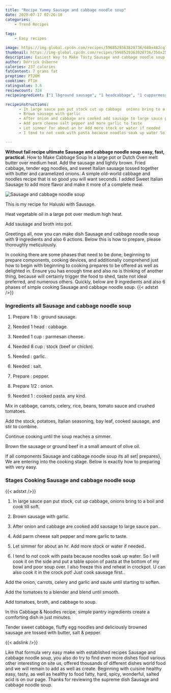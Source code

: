 ```yaml
---
title: "Recipe Yummy Sausage and cabbage noodle soup"
date: 2020-07-17 02:26:10
categories:
    - Trend Recipes
    
tags:
    - Easy recipes

image: https://img-global.cpcdn.com/recipes/5968529363828736/680x482cq70/sausage-and-cabbage-noodle-soup-recipe-main-photo.jpg
thumbnail: https://img-global.cpcdn.com/recipes/5968529363828736/350x250cq70/sausage-and-cabbage-noodle-soup-recipe-main-photo.jpg
description: Easiest Way to Make Tasty Sausage and cabbage noodle soup with 9 ingredients and 6 stages of easy cooking.
author: Derrick Osborne
calories: 237 calories
fatContent: 7 grams fat
preptime: PT20M
cooktime: PT1H
ratingvalue: 3.6
reviewcount: 324
recipeingredient: ["1 lbground sausage", "1 headcabbage", "1 cupparmesan cheese", "8 cupstock beef or chickn", "garlic", "salt", "pepper", "1/2onion", "1cooked pasta any kind"]

recipeinstructions: 
      - In large sauce pan put stock cut up cabbage  onions bring to a boil and cook till soft 
      - Brown sausage with garlic 
      - After onion and cabbage are cooked add sausage to large sauce pan 
      - Add parm cheese salt pepper and more garlic to taste 
      - Let simmer for about an hr Add more stock or water if needed 
      - I tend to not cook with pasta because noodles soak up water So I will cook it on the side and put a table spoon of pasta at the bottom of my bowl and poor soup over I also freeze this and reheat in crockpot U can also cook it in the crock pot Just cook sausage first

---
```




**Without fail recipe ultimate Sausage and cabbage noodle soup easy, fast, practical**. How to Make Cabbage Soup In a large pot or Dutch Oven melt butter over medium heat. Add the sausage and lightly brown. Fried cabbage, tender egg noodles, and sweet Italian sausage tossed together with butter and caramelized onions. A simple old-world cabbage and noodles recipe that is so good you will want seconds. I added Sweet Italian Sausage to add more flavor and make it more of a complete meal.


![Sausage and cabbage noodle soup](https://img-global.cpcdn.com/recipes/5968529363828736/680x482cq70/sausage-and-cabbage-noodle-soup-recipe-main-photo.jpg "Sausage and cabbage noodle soup")



This is my recipe for Haluski with Sausage.

Heat vegetable oil in a large pot over medium high heat.

Add sausage and broth into pot.


Greetings all, now you can make dish Sausage and cabbage noodle soup with 9 ingredients and also 6 actions. Below this is how to prepare, please thoroughly meticulously.

In cooking there are some phases that need to be done, beginning to prepare components, cooking devices, and additionally comprehend just how to begin with beginning to cooking prepares to be offered as well as delighted in. Ensure you has enough time and also no is thinking of another thing, because will certainly trigger the food to shed, taste not ideal preferred, and numerous others. Quickly, below are 9 ingredients and also 6 phases of simple cooking Sausage and cabbage noodle soup.
{{< adstxt />}}

### Ingredients all Sausage and cabbage noodle soup


1. Prepare 1 lb : ground sausage.

1. Needed 1 head : cabbage.

1. Needed 1 cup : parmesan cheese.

1. Needed 8 cup : stock (beef or chickn).

1. Needed  : garlic.

1. Needed  : salt.

1. Prepare  : pepper.

1. Prepare 1/2 : onion.

1. Needed 1 : cooked pasta. any kind.


Mix in cabbage, carrots, celery, rice, beans, tomato sauce and crushed tomatoes.

Add the stock, potatoes, Italian seasoning, bay leaf, cooked sausage, and stir to combine.

Continue cooking until the soup reaches a simmer.

Brown the sausage or ground beef in a small amount of olive oil.


If all components Sausage and cabbage noodle soup its all set| prepares}, We are entering into the cooking stage. Below is exactly how to preparing with very easy.

### Stages Cooking Sausage and cabbage noodle soup

{{< adstxt />}}


1. In large sauce pan put stock, cut up cabbage,  onions bring to a boil and cook till soft.



1. Brown sausage with garlic.



1. After onion and cabbage are cooked add sausage to large sauce pan..



1. Add parm cheese salt pepper and more garlic to taste.



1. Let simmer for about an hr. Add more stock or water if needed..



1. I tend to not cook with pasta because noodles soak up water. So I will cook it on the side and put a table spoon of pasta at the bottom of my bowl and poor soup over. I also freeze this and reheat in crockpot. U can also cook it in the crock pot! Just cook sausage first..




Add the onion, carrots, celery and garlic and saute until starting to soften.

Add the tomatoes to a blender and blend until smooth.

Add tomatoes, broth, and cabbage to soup.

In this Cabbage &amp; Noodles recipe, simple pantry ingredients create a comforting dish in just minutes.

Tender sweet cabbage, fluffy egg noodles and deliciously browned sausage are tossed with butter, salt &amp; pepper.


{{< adslink />}}

Like that formula very easy make with established recipes Sausage and cabbage noodle soup, you also do try to find even more dishes food various other interesting on site us, offered thousands of different dishes world food and we will remain to add as well as create. Beginning with cuisine healthy easy, tasty, as well as healthy to food fatty, hard, spicy, wonderful, salted acid is on our page. Thanks for reviewing the supreme dish Sausage and cabbage noodle soup.

